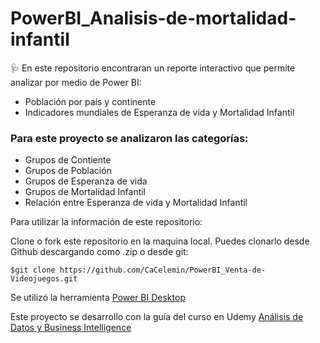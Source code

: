 # PowerBI_Analisis-de-mortalidad-infantil

🩺 En este repositorio encontraran un reporte interactivo que permite analizar por medio de Power BI:
- Población por país y continente
- Indicadores mundiales de Esperanza de vida y Mortalidad Infantil

### Para este proyecto se analizaron las categorías: 
- Grupos de Contiente
- Grupos de Población
- Grupos de Esperanza de vida
- Grupos de Mortalidad Infantil
- Relación entre Esperanza de vida y Mortalidad Infantil

Para utilizar la información de este repositorio:

Clone o fork este repositorio en la maquina local. Puedes clonarlo desde Github descargando como .zip o desde git:
```
$git clone https://github.com/CaCelemin/PowerBI_Venta-de-Videojuegos.git
```
Se utilizó la herramienta [Power BI Desktop](https://powerbi.microsoft.com/es-es/desktop/)

Este proyecto se desarrollo con la guía del curso en Udemy [Análisis de Datos y Business Intelligence](https://www.udemy.com/course/power-bi-analisis-datos-business-intelligence/)
